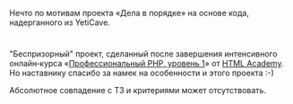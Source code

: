 Нечто по мотивам проекта «Дела в порядкe» на основе кода, надерганного из YetiCave.
#
"Беспризорный" проект, сделанный после завершения интенсивного онлайн‑курса «[Профессиональный PHP, уровень 1](https://htmlacademy.ru/intensive/php)» от [HTML Academy](https://htmlacademy.ru).
Но наставнику спасибо за намек на особенности и этого проекта :-)

Абсолютное совпадение с ТЗ и критериями может отсутствовать.


